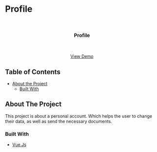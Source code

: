 # Profile
<!-- PROJECT LOGO -->
<br />
<p align="center">

  <h3 align="center">Profile</h3>

  <p align="center">
    <br />
    <br />
    <a href="https://elegant-mestorf-e97e83.netlify.app/main/profile">View Demo</a>
  </p>
</p>



<!-- TABLE OF CONTENTS -->
## Table of Contents

* [About the Project](#about-the-project)
  * [Built With](#built-with)



<!-- ABOUT THE PROJECT -->
## About The Project


This project is about a personal account. Which helps the user to change their data, as well as send the necessary documents.
### Built With

* [Vue.Js](https://vuejs.org/)

